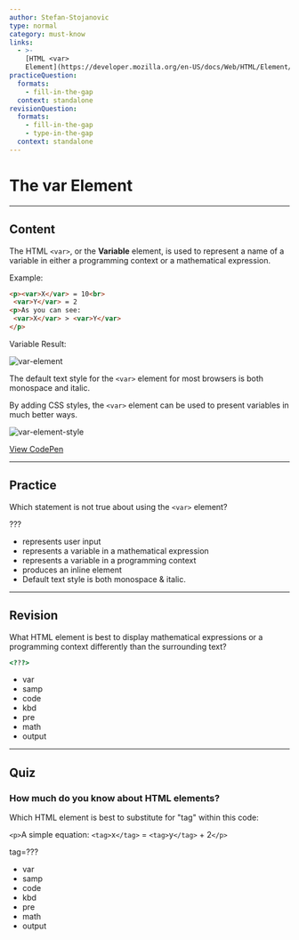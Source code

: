 ```yaml
---
author: Stefan-Stojanovic
type: normal
category: must-know
links:
  - >-
    [HTML <var>
    Element](https://developer.mozilla.org/en-US/docs/Web/HTML/Element/var){documentation}
practiceQuestion:
  formats:
    - fill-in-the-gap
  context: standalone
revisionQuestion:
  formats:
    - fill-in-the-gap
    - type-in-the-gap
  context: standalone
---
```


# The var Element


---

## Content

The HTML `<var>`, or the **Variable** element, is used to represent a name of a variable in either a programming context or a mathematical expression.

Example:

```html
<p><var>X</var> = 10<br>
 <var>Y</var> = 2
<p>As you can see:
 <var>X</var> > <var>Y</var>
</p>
```

Variable Result:

![var-element](https://img.enkipro.com/aa99d6d64982986f6483d1ff0cc8fa1b.png)

The default text style for the `<var>` element for most browsers is both monospace and italic.

By adding CSS styles, the `<var>` element can be used to present variables in much better ways.

![var-element-style](https://img.enkipro.com/2015fe3ff38303e757e8f246d7c5b1a1.png)

[View CodePen](https://codepen.io/enkidevs/pen/QxZZWR)


---

## Practice

Which statement is not true about using the `<var>` element?

???

- represents user input
- represents a variable in a mathematical expression
- represents a variable in a programming context
- produces an inline element
- Default text style is both monospace & italic.


---

## Revision

What HTML element is best to display mathematical expressions or a programming context differently than the surrounding text?

```html
<???>
```

- var
- samp
- code
- kbd
- pre
- math
- output


---

## Quiz

### How much do you know about HTML elements?


Which HTML element is best to substitute for "tag" within this code:

`<p>`A simple equation: `<tag>`x`</tag>` = `<tag>`y`</tag>` + 2`</p>`

tag=???

- var
- samp
- code
- kbd
- pre
- math
- output
